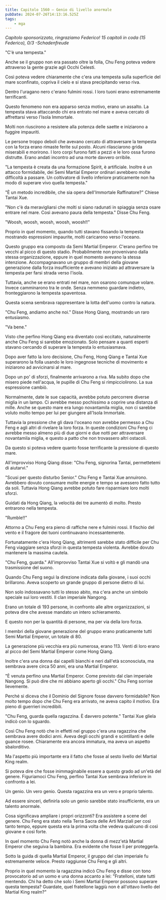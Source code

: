 ```yaml
---
title: Capitolo 1560 – Genio di livello anormale
pubDate: 2024-07-26T14:13:16.525Z
tags:
    - mga
---
```



<em>Capitolo sponsorizzato, ringraziamo Federico!
15 capitoli in coda (15 Federico), 0/3
-Schadenfreude</em>


"C'è una tempesta."


Anche se il gruppo non era passato oltre la folla, Chu Feng poteva vedere attraverso la gente grazie agli Occhi Celesti.


Così poteva vedere chiaramente che c'era una tempesta sulla superficie del mare sconfinato, copriva il cielo e si stava precipitando verso riva.


Dentro l'uragano nero c'erano fulmini rossi. I loro tuoni erano estremamente terrificanti.


Questo fenomeno non era apparso senza motivo, erano un assalto. La tempesta stava attaccando chi era entrato nel mare e aveva cercato di affrettarsi verso l'Isola Immortale.


Molti non riuscirono a resistere alla potenza delle saette e iniziarono a fuggire impauriti.


Le persone troppo deboli che avevano cercato di attraversare la tempesta con la forza erano rimaste ferite sul posto. Alcuni rilasciarono grida miserabili e morirono. I loro corpi furono fatti a pezzi e le loro ossa furono distrutte. Erano andati incontro ad una morte davvero orribile.


"La tempesta è creata da una formazione Spirit, è artificiale. Inoltre è un attacco formidabile, dei Semi Martial Emperor ordinari avrebbero molte difficoltà a passare. Un coltivatore di livello inferiore praticamente non ha modo di superare vivo quella tempesta."


"È un metodo incredibile, che sia opera dell'Immortale Raffinatore?" Chiese Tantai Xue.


 "Non c'è da meravigliarsi che molti si siano radunati in spiaggia senza osare entrare nel mare. Così avevano paura della tempesta." Disse Chu Feng.


"Woosh, woosh, woosh, woosh, woosh!!"


Proprio in quel momento, quando tutti stavano fissando la tempesta mostrando espressioni impaurite, molti caricarono verso l'oceano.


Questo gruppo era composto da Semi Martial Emperor. C'erano perfino tre vecchi al picco di questo stadio. Probabilmente non provenivano dalla stessa organizzazione, eppure in quel momento avevano la stessa intenzione. Accompagnavano un gruppo di membri della giovane generazione dalla forza insufficiente e avevano iniziato ad attraversare la tempesta per farsi strada verso l'isola.


Tuttavia, anche se erano entrati nel mare, non osarono comunque volare. Invece camminarono tra le onde. Senza nemmeno guardare indietro, fronteggiarono la tempesta spaventosa.


Questa scena sembrava rappresentare la lotta dell'uomo contro la natura.


"Chu Feng, andiamo anche noi." Disse Hong Qiang, mostrando un raro entusiasmo.


"Va bene."


Visto che perfino Hong Qiang era diventato così eccitato, naturalmente anche Chu Feng si sarebbe emozionato. Solo pensare a quanti esperti stavano cercando di superare la tempesta lo entusiasmava.


Dopo aver fatto la loro decisione, Chu Feng, Hong Qiang e Tantai Xue superarono la folla usando le loro ingegnose tecniche di movimento e iniziarono ad avvicinarsi al mare.


Dopo un po' di sforzi, finalmente arrivarono a riva. Ma subito dopo che misero piede nell'acqua, le pupille di Chu Feng si rimpicciolirono. La sua espressione cambiò.


Normalmente, date le sue capacità, avrebbe potuto percorrere diverse miglia in un lampo. Ci avrebbe messo pochissimo a coprire una distanza di mille. Anche se questo mare era lungo novantamila miglia, non ci sarebbe voluto molto tempo per lui per giungere all'Isola Immortale.


Tuttavia la pressione che gli dava l'oceano non avrebbe permesso a Chu Feng e agli altri di rivelare la loro forza. In queste condizioni Chu Feng ci avrebbe messo almeno più di due giorni e due notti per attraversare novantamila miglia, e questo a patto che non trovassero altri ostacoli.


Da questo si poteva vedere quanto fosse terrificante la pressione di questo mare.


All'improvviso Hong Qiang disse: "Chu Feng, signorina Tantai, permettetemi di aiutarvi."


"Scusi per questo disturbo Senior." Chu Feng e Tantai Xue annuirono. Avrebbero dovuto consumare molte energie e tempo se avessero fatto tutto da soli. Tuttavia Hong Qiang avrebbe potuto fare risparmiare loro molti sforzi.


Guidati da Hong Qiang, la velocità dei tre aumentò di molto. Presto entrarono nella tempesta.


"Rumble!!"


Attorno a Chu Feng era pieno di raffiche nere e fulmini rossi. Il fischio del vento e il fragore dei tuoni  continuavano incessantemente.


Fortunatamente c'era Hong Qiang, altrimenti sarebbe stato difficile per Chu Feng viaggiare senza sforzi in questa tempesta violenta. Avrebbe dovuto mantenere la massima cautela.


"Chu Feng, guarda." All'improvviso Tantai Xue si voltò e gli mandò una trasmissione del suono.


Quando Chu Feng seguì la direzione indicata dalla giovane, i suoi occhi brillarono. Aveva scoperto un grande gruppo di persone dietro di lui.


Non solo indossavano tutti lo stesso abito, ma c'era anche un simbolo speciale sui loro vestiti. Il clan imperiale Nangong.


Erano un totale di 193 persone, in confronto alle altre organizzazioni, si poteva dire che avesse mandato un intero schieramento.


E questo non per la quantità di persone, ma per via della loro forza.


I membri della giovane generazione del gruppo erano praticamente tutti Semi Martial Emperor, un totale di 80.


La generazione più vecchia era più numerosa, erano 113. Venti di loro erano al picco del Semi Martial Emperor come Hong Qiang.


Inoltre c'era una donna dai capelli bianchi e neri dall'età sconosciuta, ma sembrava avere circa 50 anni, era una Martial Emperor.


"È venuta perfino una Martial Emperor. Come previsto dal clan imperiale Nangong. Si può dire che mi abbiano aperto gli occhi." Chu Feng sorrise lievemente.


Perché si diceva che il Dominio del Signore fosse davvero formidabile? Non molto tempo dopo che Chu Feng era arrivato, ne aveva capito il motivo. Era pieno di guerrieri incredibili.


"Chu Feng, guarda quella ragazzina. È davvero potente." Tantai Xue gliela indicò con lo sguardo.


Così Chu Feng notò che in effetti nel gruppo c'era una ragazzina che sembrava avere dodici anni. Aveva degli occhi grandi e scintillanti e delle guance rosee. Chiaramente era ancora immatura, ma aveva un aspetto sbalorditivo.


Ma l'aspetto più importante era il fatto che fosse al sesto livello del Martial King realm.


Si poteva dire che fosse inimmaginabile essere a questo grado ad un'età del genere. Figuriamoci Chu Feng, perfino Tantai Xue sembrava inferiore in confronto a lei.


Un genio. Un vero genio. Questa ragazzina era un vero e proprio talento.


Ad essere sinceri, definirla solo un genio sarebbe stato insufficiente, era un talento anormale.


Cosa significava ampliare i propri orizzonti? Era assistere a scene del genere. Chu Feng era stato nella Terra Sacra delle Arti Marziali per così tanto tempo, eppure questa era la prima volta che vedeva qualcuno di così giovane e così forte.


In quel momento Chu Feng notò anche la donna di mezz'età Martial Emperor che seguiva la bambina. Era evidente che fosse lì per proteggerla.


Sotto la guida di quella Martial Emperor, il gruppo del clan imperiale fu estremamente veloce. Presto raggiunse Chu Feng e gli altri.


Proprio in quel momento la ragazzina indicò Chu Feng e disse con tono provocatorio ad un uomo e una donna accanto a lei: "Fratelloni, state tutti mentendo. Chi ha detto che solo i Semi Martial Emperor possono superare questa tempesta? Guardate, quel fratellone laggiù non è all'ottavo livello del Martial King realm?"
                                


                                



